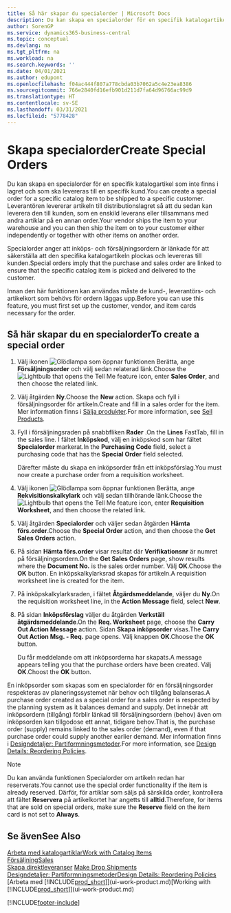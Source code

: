 ```yaml
---
title: Så här skapar du specialorder | Microsoft Docs
description: Du kan skapa en specialorder för en specifik katalogartikel som inte finns i lagret och som ska levereras till en specifik kund. Leverantören levererar artikeln till distributionslagret så att du sedan kan leverera den till kunden, som en enskild leverans eller tillsammans med andra artiklar på en annan order.
author: SorenGP
ms.service: dynamics365-business-central
ms.topic: conceptual
ms.devlang: na
ms.tgt_pltfrm: na
ms.workload: na
ms.search.keywords: ''
ms.date: 04/01/2021
ms.author: edupont
ms.openlocfilehash: f04ac444f807a778cbda03b7062a5c4e23ea8386
ms.sourcegitcommit: 766e2840fd16efb901d211d7fa64d96766ac99d9
ms.translationtype: HT
ms.contentlocale: sv-SE
ms.lasthandoff: 03/31/2021
ms.locfileid: "5778428"
---
```

# <a name="create-special-orders"></a><span data-ttu-id="9ec66-104">Skapa specialorder</span><span class="sxs-lookup"><span data-stu-id="9ec66-104">Create Special Orders</span></span>
<span data-ttu-id="9ec66-105">Du kan skapa en specialorder för en specifik katalogartikel som inte finns i lagret och som ska levereras till en specifik kund.</span><span class="sxs-lookup"><span data-stu-id="9ec66-105">You can create a special order for a specific catalog item to be shipped to a specific customer.</span></span> <span data-ttu-id="9ec66-106">Leverantören levererar artikeln till distributionslagret så att du sedan kan leverera den till kunden, som en enskild leverans eller tillsammans med andra artiklar på en annan order.</span><span class="sxs-lookup"><span data-stu-id="9ec66-106">Your vendor ships the item to your warehouse and you can then ship the item on to your customer either independently or together with other items on another order.</span></span>  

<span data-ttu-id="9ec66-107">Specialorder anger att inköps- och försäljningsordern är länkade för att säkerställa att den specifika katalogartikeln plockas och levereras till kunden.</span><span class="sxs-lookup"><span data-stu-id="9ec66-107">Special orders imply that the purchase and sales order are linked to ensure that the specific catalog item is picked and delivered to the customer.</span></span>  

<span data-ttu-id="9ec66-108">Innan den här funktionen kan användas måste de kund-, leverantörs- och artikelkort som behövs för ordern läggas upp.</span><span class="sxs-lookup"><span data-stu-id="9ec66-108">Before you can use this feature, you must first set up the customer, vendor, and item cards necessary for the order.</span></span>  

## <a name="to-create-a-special-order"></a><span data-ttu-id="9ec66-109">Så här skapar du en specialorder</span><span class="sxs-lookup"><span data-stu-id="9ec66-109">To create a special order</span></span>  
1.  <span data-ttu-id="9ec66-110">Välj ikonen ![Glödlampa som öppnar funktionen Berätta](media/ui-search/search_small.png "Berätta vad du vill göra"), ange **Försäljningsorder** och välj sedan relaterad länk.</span><span class="sxs-lookup"><span data-stu-id="9ec66-110">Choose the ![Lightbulb that opens the Tell Me feature](media/ui-search/search_small.png "Tell me what you want to do") icon, enter **Sales Order**, and then choose the related link.</span></span>  
2. <span data-ttu-id="9ec66-111">Välj åtgärden **Ny**.</span><span class="sxs-lookup"><span data-stu-id="9ec66-111">Choose the **New** action.</span></span> <span data-ttu-id="9ec66-112">Skapa och fyll i  försäljningsorder för artikeln.</span><span class="sxs-lookup"><span data-stu-id="9ec66-112">Create and fill in a  sales order for the item.</span></span> <span data-ttu-id="9ec66-113">Mer information finns i [Sälja produkter](sales-how-sell-products.md).</span><span class="sxs-lookup"><span data-stu-id="9ec66-113">For more information, see [Sell Products](sales-how-sell-products.md).</span></span>
3.  <span data-ttu-id="9ec66-114">Fyll i försäljningsraden på snabbfliken **Rader** .</span><span class="sxs-lookup"><span data-stu-id="9ec66-114">On the **Lines** FastTab, fill in the sales line.</span></span> <span data-ttu-id="9ec66-115">I fältet **Inköpskod**, välj en inköpskod som har fältet **Specialorder** markerat.</span><span class="sxs-lookup"><span data-stu-id="9ec66-115">In the **Purchasing Code** field, select a purchasing code that has the **Special Order** field selected.</span></span>

    <span data-ttu-id="9ec66-116">Därefter måste du skapa en inköpsorder från ett inköpsförslag.</span><span class="sxs-lookup"><span data-stu-id="9ec66-116">You must now create a purchase order from a requisition worksheet.</span></span>  
4. <span data-ttu-id="9ec66-117">Välj ikonen ![Glödlampa som öppnar funktionen Berätta](media/ui-search/search_small.png "Berätta vad du vill göra"), ange **Rekvisitionskalkylark** och välj sedan tillhörande länk.</span><span class="sxs-lookup"><span data-stu-id="9ec66-117">Choose the ![Lightbulb that opens the Tell Me feature](media/ui-search/search_small.png "Tell me what you want to do") icon, enter **Requisition Worksheet**, and then choose the related link.</span></span>  
5. <span data-ttu-id="9ec66-118">Välj åtgärden **Specialorder** och väljer sedan åtgärden **Hämta förs.order**.</span><span class="sxs-lookup"><span data-stu-id="9ec66-118">Choose the **Special Order** action, and then choose the **Get Sales Orders** action.</span></span>  
6.  <span data-ttu-id="9ec66-119">På sidan **Hämta förs.order** visar resultat där **Verifikationsnr** är numret på försäljningsordern.</span><span class="sxs-lookup"><span data-stu-id="9ec66-119">On the **Get Sales Orders** page, show results where the **Document No.** is the sales order number.</span></span> <span data-ttu-id="9ec66-120">Välj **OK**.</span><span class="sxs-lookup"><span data-stu-id="9ec66-120">Choose the **OK** button.</span></span> <span data-ttu-id="9ec66-121">En inköpskalkylarksrad skapas för artikeln.</span><span class="sxs-lookup"><span data-stu-id="9ec66-121">A requisition worksheet line is created for the item.</span></span>  
7.  <span data-ttu-id="9ec66-122">På inköpskalkylarksraden, i fältet **Åtgärdsmeddelande**, väljer du **Ny**.</span><span class="sxs-lookup"><span data-stu-id="9ec66-122">On the requisition worksheet line, in the **Action Message** field, select **New**.</span></span>  
8.  <span data-ttu-id="9ec66-123">På sidan **Inköpsförslag** väljer du åtgärden **Verkställ åtgärdsmeddelande**.</span><span class="sxs-lookup"><span data-stu-id="9ec66-123">On the **Req. Worksheet** page, choose the **Carry Out Action Message** action.</span></span> <span data-ttu-id="9ec66-124">Sidan **Skapa inköpsorder** visas.</span><span class="sxs-lookup"><span data-stu-id="9ec66-124">The **Carry Out Action Msg. - Req.** page opens.</span></span> <span data-ttu-id="9ec66-125">Välj knappen **OK**.</span><span class="sxs-lookup"><span data-stu-id="9ec66-125">Choose the **OK** button.</span></span>  

    <span data-ttu-id="9ec66-126">Du får meddelande om att inköpsorderna har skapats.</span><span class="sxs-lookup"><span data-stu-id="9ec66-126">A message appears telling you that the purchase orders have been created.</span></span> <span data-ttu-id="9ec66-127">Välj **OK**.</span><span class="sxs-lookup"><span data-stu-id="9ec66-127">Choost the **OK** button.</span></span>  

<span data-ttu-id="9ec66-128">En inköpsorder som skapas som en specialorder för en försäljningsorder respekteras av planeringssystemet när behov och tillgång balanseras.</span><span class="sxs-lookup"><span data-stu-id="9ec66-128">A purchase order created as a special order for a sales order is respected by the planning system as it balances demand and supply.</span></span> <span data-ttu-id="9ec66-129">Det innebär att inköpsordern (tillgång) förblir länkad till försäljningsordern (behov) även om inköpsorden kan tillgodose ett annat, tidigare behov.</span><span class="sxs-lookup"><span data-stu-id="9ec66-129">That is, the purchase order (supply) remains linked to the sales order (demand), even if that purchase order could supply another earlier demand.</span></span> <span data-ttu-id="9ec66-130">Mer information finns i [Designdetaljer: Partiformningsmetoder](design-details-reservation-order-tracking-and-action-messaging.md).</span><span class="sxs-lookup"><span data-stu-id="9ec66-130">For more information, see [Design Details: Reordering Policies](design-details-reservation-order-tracking-and-action-messaging.md).</span></span>  

> [!NOTE]  
>  <span data-ttu-id="9ec66-131">Du kan använda funktionen Specialorder om artikeln redan har reserverats.</span><span class="sxs-lookup"><span data-stu-id="9ec66-131">You cannot use the special order functionality if the item is already reserved.</span></span> <span data-ttu-id="9ec66-132">Därför, för artiklar som säljs på särskilda order, kontrollera att fältet **Reservera** på artikelkortet har angetts till **alltid**.</span><span class="sxs-lookup"><span data-stu-id="9ec66-132">Therefore, for items that are sold on special orders, make sure the **Reserve** field on the item card is not set to **Always**.</span></span>  

## <a name="see-also"></a><span data-ttu-id="9ec66-133">Se även</span><span class="sxs-lookup"><span data-stu-id="9ec66-133">See Also</span></span>  
[<span data-ttu-id="9ec66-134">Arbeta med katalogartiklar</span><span class="sxs-lookup"><span data-stu-id="9ec66-134">Work with Catalog Items</span></span>](inventory-how-work-nonstock-items.md)  
[<span data-ttu-id="9ec66-135">Försäljning</span><span class="sxs-lookup"><span data-stu-id="9ec66-135">Sales</span></span>](sales-manage-sales.md)  
<span data-ttu-id="9ec66-136">[Skapa direktleveranser](sales-how-drop-shipment.md) </span><span class="sxs-lookup"><span data-stu-id="9ec66-136">[Make Drop Shipments](sales-how-drop-shipment.md) </span></span>  
[<span data-ttu-id="9ec66-137">Designdetaljer: Partiformningsmetoder</span><span class="sxs-lookup"><span data-stu-id="9ec66-137">Design Details: Reordering Policies</span></span>](design-details-reservation-order-tracking-and-action-messaging.md)  
<span data-ttu-id="9ec66-138">[Arbeta med [!INCLUDE[prod_short](includes/prod_short.md)]](ui-work-product.md)</span><span class="sxs-lookup"><span data-stu-id="9ec66-138">[Working with [!INCLUDE[prod_short](includes/prod_short.md)]](ui-work-product.md)</span></span>


[!INCLUDE[footer-include](includes/footer-banner.md)]